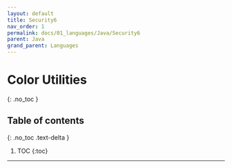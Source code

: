 ```yaml
---
layout: default
title: Security6
nav_order: 1
permalink: docs/01_languages/Java/Security6
parent: Java
grand_parent: Languages
---
```


# Color Utilities
{: .no_toc }

## Table of contents
{: .no_toc .text-delta }

1. TOC
   {:toc}

---